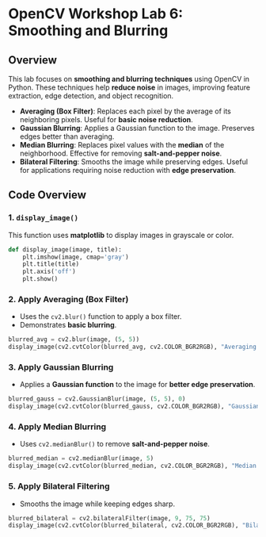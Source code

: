 # OpenCV Workshop Lab 6: Smoothing and Blurring

## Overview

This lab focuses on **smoothing and blurring techniques** using OpenCV in Python. These techniques help **reduce noise** in images, improving feature extraction, edge detection, and object recognition.

- **Averaging (Box Filter)**: Replaces each pixel by the average of its neighboring pixels. Useful for **basic noise reduction**.
- **Gaussian Blurring**: Applies a Gaussian function to the image. Preserves edges better than averaging.
- **Median Blurring**: Replaces pixel values with the **median** of the neighborhood. Effective for removing **salt-and-pepper noise**.
- **Bilateral Filtering**: Smooths the image while preserving edges. Useful for applications requiring noise reduction with **edge preservation**.

## Code Overview

### 1. `display_image()`

This function uses **matplotlib** to display images in grayscale or color.

```python
def display_image(image, title):
    plt.imshow(image, cmap='gray')
    plt.title(title)
    plt.axis('off')
    plt.show()
```

### 2. Apply Averaging (Box Filter)

- Uses the `cv2.blur()` function to apply a box filter.
- Demonstrates **basic blurring**.

```python
blurred_avg = cv2.blur(image, (5, 5))
display_image(cv2.cvtColor(blurred_avg, cv2.COLOR_BGR2RGB), "Averaging (Box Filter)")
```

### 3. Apply Gaussian Blurring

- Applies a **Gaussian function** to the image for **better edge preservation**.

```python
blurred_gauss = cv2.GaussianBlur(image, (5, 5), 0)
display_image(cv2.cvtColor(blurred_gauss, cv2.COLOR_BGR2RGB), "Gaussian Blurring")
```

### 4. Apply Median Blurring

- Uses `cv2.medianBlur()` to remove **salt-and-pepper noise**.

```python
blurred_median = cv2.medianBlur(image, 5)
display_image(cv2.cvtColor(blurred_median, cv2.COLOR_BGR2RGB), "Median Blurring")
```

### 5. Apply Bilateral Filtering

- Smooths the image while keeping edges sharp.

```python
blurred_bilateral = cv2.bilateralFilter(image, 9, 75, 75)
display_image(cv2.cvtColor(blurred_bilateral, cv2.COLOR_BGR2RGB), "Bilateral Filtering")
```
